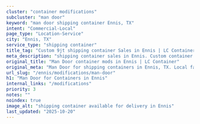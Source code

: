 ```yaml
---
cluster: "container modifications"
subcluster: "man door"
keyword: "man door shipping container Ennis, TX"
intent: "Commercial-Local"
page_type: "Location-Service"
city: "Ennis, TX"
service_type: "shipping container"
title_tag: "Custom 9jt shipping container Sales in Ennis | LC Container"
meta_description: "shipping container sales in Ennis. Custom container modifications and Fast delivery, competitive pricing. Serving modifications area. Quote ID: LHE. Call (214) 524-4168 for your free quote today."
original_title: "Man Door container mods in Ennis | LC Container"
original_meta: "Man Door for shipping containers in Ennis, TX. Local fabrication & pro install. LC Container — Since 2003. Get a quote."
url_slug: "/ennis/modifications/man-door"
h1: "Man Door for Containers in Ennis"
internal_links: "/modifications"
priority: 3
notes: ""
noindex: true
image_alt: "shipping container available for delivery in Ennis"
last_updated: "2025-10-20"
---
```


<!-- TODO: Add unique city/inventory copy, images, and internal links here. -->
